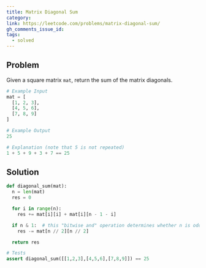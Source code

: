 ```yaml
---
title: Matrix Diagonal Sum
category:
link: https://leetcode.com/problems/matrix-diagonal-sum/
gh_comments_issue_id:
tags:
  - solved
---
```


## Problem

Given a square matrix `mat`, return the sum of the matrix diagonals.

```python
# Example Input
mat = [
  [1, 2, 3],
  [4, 5, 6],
  [7, 8, 9]
]

# Example Output
25

# Explanation (note that 5 is not repeated)
1 + 5 + 9 + 3 + 7 == 25
```

## Solution

```python
def diagonal_sum(mat):
  n = len(mat)
  res = 0

  for i in range(n):
    res += mat[i][i] + mat[i][n - 1 - i]

  if n & 1:  # this "bitwise and" operation determines whether n is odd
    res -= mat[n // 2][n // 2]        

  return res

# Tests
assert diagonal_sum([[1,2,3],[4,5,6],[7,8,9]]) == 25
```
